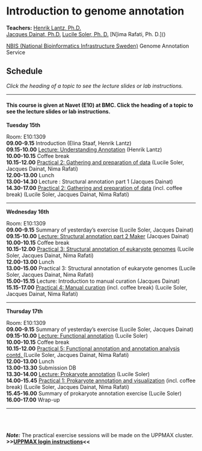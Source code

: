 # Introduction to genome annotation

**Teachers:**
[Henrik Lantz, Ph.D.](https://nbis.se/about/staff/henrik-lantz/)  
[Jacques Dainat, Ph.D.](http://nbis.se/about/staff/jacques-dainat/)
[Lucile Soler, Ph. D.](http://nbis.se/about/staff/lucile-soler/)
[N]ima Rafati, Ph. D.]()

[NBIS (National Bioinformatics Infrastructure Sweden)](https://nbis.se)
Genome Annotation Service   
  

## Schedule

*Click the heading of a topic to see the lecture slides or lab instructions.*

<hr>

#### This course is given at Navet (E10) at BMC. Click the heading of a topic to see the lecture slides or lab instructions.

**Tuesday 15th** 

Room: E10:1309  
**09.00-9.15** Introduction (Elina Staaf, Henrik Lantz)  
**09.15-10.00** [Lecture: Understanding Annotation](slides/Annotation_course_may2017.ppt) (Henrik Lantz)  
**10.00-10.15** Coffee break  
**10.15-12.00** [Practical 2: Gathering and preparation of data](labs/practical1) (Lucile Soler, Jacques Dainat, Nima Rafati)  
**12.00-13.00** Lunch  
**13.00-14.30** Lecture : Structural annotation part 1  (Jacques Dainat)  
**14.30-17.00** [Practical 2: Gathering and preparation of data](labs/practical1) (incl. coffee break) (Lucile Soler, Jacques Dainat, Nima Rafati)  

<hr>

**Wednesday 16th**

Room: E10:1309  
**09.00-9.15** Summary of yesterday’s exercise (Lucile Soler, Jacques Dainat)  
**09.15-10.00** [Lecture: Structural annotation part 2 Maker](slides/Structural_annotation_Jacques_HL.pptx) (Jacques Dainat)  
**10.00-10.15** Coffee break  
**10.15-12.00** [Practical 3: Structural annotation of eukaryote genomes](labs/practical2) (Lucile Soler, Jacques Dainat, Nima Rafati)  
**12.00-13.00** Lunch   
**13.00-15.00** Practical 3: Structural annotation of eukaryote genomes (Lucile Soler, Jacques Dainat, Nima Rafati)  
**15.00-15.15** Lecture: Introduction to manual curation (Jacques Dainat)  
**15.15-17.00** [Practical 4: Manual curation](labs/practical3_manualCuration) (incl. coffee break) (Lucile Soler, Jacques Dainat, Nima Rafati)  

<hr>

**Thursday 17th** 

Room: E10:1309  
**09.00-9.15** Summary of yesterday’s exercise (Lucile Soler, Jacques Dainat)  
**09.15-10.00** [Lecture: Functional annotation](slides/FunctionalAnnot_LS_11_05_2017.pdf) (Lucile Soler)  
**10.00-10.15** Coffee break  
**10.15-12.00** [Practical 5: Functional annotation and annotation analysis contd. ](labs/practical4_funcAnnotInterp) (Lucile Soler, Jacques Dainat, Nima Rafati)  
**12.00-13.00** Lunch  
**13.00-13.30** Submission DB  
**13.30-14.00** [Lecture: Prokaryote annotation](slides/prokkaLS_08_05_2017_v2.pdf) (Lucile Soler)  
**14.00-15.45** [Practical 1: Prokaryote annotation and visualization](labs/practical5_bacteria) (incl. coffee break) (Lucile Soler, Jacques Dainat, Nima Rafati)  
**15.45-16.00**	Summary of prokaryote annotation exercise (Lucile Soler)  
**16.00-17.00** Wrap-up  

<hr>

<br/>
<br/>

***Note:***
The practical exercise sessions will be made on the UPPMAX cluster. **>>[UPPMAX login instructions](labs/LoginInstructions)<<**

